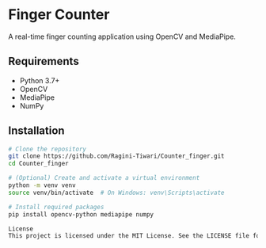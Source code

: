 # Finger Counter

A real-time finger counting application using OpenCV and MediaPipe.

## Requirements
- Python 3.7+
- OpenCV
- MediaPipe
- NumPy

## Installation

```sh
# Clone the repository
git clone https://github.com/Ragini-Tiwari/Counter_finger.git
cd Counter_finger

# (Optional) Create and activate a virtual environment
python -m venv venv
source venv/bin/activate  # On Windows: venv\Scripts\activate

# Install required packages
pip install opencv-python mediapipe numpy

License
This project is licensed under the MIT License. See the LICENSE file for details.
